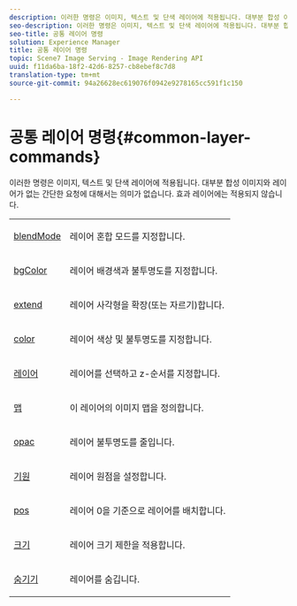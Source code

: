```yaml
---
description: 이러한 명령은 이미지, 텍스트 및 단색 레이어에 적용됩니다. 대부분 합성 이미지와 레이어가 없는 간단한 요청에 대해서는 의미가 없습니다. 효과 레이어에는 적용되지 않습니다.
seo-description: 이러한 명령은 이미지, 텍스트 및 단색 레이어에 적용됩니다. 대부분 합성 이미지와 레이어가 없는 간단한 요청에 대해서는 의미가 없습니다. 효과 레이어에는 적용되지 않습니다.
seo-title: 공통 레이어 명령
solution: Experience Manager
title: 공통 레이어 명령
topic: Scene7 Image Serving - Image Rendering API
uuid: f11da6ba-18f2-42d6-8257-cb8ebef8c7d8
translation-type: tm+mt
source-git-commit: 94a26628ec619076f0942e9278165cc591f1c150

---
```



# 공통 레이어 명령{#common-layer-commands}

이러한 명령은 이미지, 텍스트 및 단색 레이어에 적용됩니다. 대부분 합성 이미지와 레이어가 없는 간단한 요청에 대해서는 의미가 없습니다. 효과 레이어에는 적용되지 않습니다.

<table id="simpletable_8A74E965537D4E8CB91E95AEAE9673E0"> 
 <tr class="strow"> 
  <td class="stentry"> <p> <a href="../../../../../../is-api/http-ref/image-serving-api-ref/c-http-protocol-reference/c-command-reference/r-blendmode.md#reference-8be10dde1d584429966cb61ac8e7d172" type="reference" format="dita" scope="local"> blendMode</a> </p> </td> 
  <td class="stentry"> <p>레이어 혼합 모드를 지정합니다. </p></td> 
 </tr> 
 <tr class="strow"> 
  <td class="stentry"> <p> <a href="../../../../../../is-api/http-ref/image-serving-api-ref/c-http-protocol-reference/c-command-reference/r-bgcolor.md#reference-441371ba4ef54fe781887c5ae448f6ab" type="reference" format="dita" scope="local"> bgColor</a> </p></td> 
  <td class="stentry"> <p>레이어 배경색과 불투명도를 지정합니다. </p></td> 
 </tr> 
 <tr class="strow"> 
  <td class="stentry"> <p> <a href="../../../../../../is-api/http-ref/image-serving-api-ref/c-http-protocol-reference/c-command-reference/r-extend.md#reference-7e9156beb285459d830e2d56782a74ac" type="reference" format="dita" scope="local"> extend</a> </p></td> 
  <td class="stentry"> <p>레이어 사각형을 확장(또는 자르기)합니다. </p></td> 
 </tr> 
 <tr class="strow"> 
  <td class="stentry"> <p> <a href="/help/aem-is-ir-api/is-api/http-ref/image-serving-api-ref/c-http-protocol-reference/c-data-types/r-is-http-color.md" type="reference" format="dita" scope="local"> color</a> </p></td> 
  <td class="stentry"> <p>레이어 색상 및 불투명도를 지정합니다. </p></td> 
 </tr> 
 <tr class="strow"> 
  <td class="stentry"> <p> <a href="../../../../../../is-api/http-ref/image-serving-api-ref/c-http-protocol-reference/c-command-reference/r-layer.md#reference-0f8d7fbef64841dd855917bd8fc22e6d" type="reference" format="dita" scope="local"> 레이어</a> </p></td> 
  <td class="stentry"> <p>레이어를 선택하고 z-순서를 지정합니다. </p></td> 
 </tr> 
 <tr class="strow"> 
  <td class="stentry"> <p> <a href="../../../../../../is-api/http-ref/image-serving-api-ref/c-http-protocol-reference/c-command-reference/r-map.md#reference-8f96545f196b4b7caa616e15c2363f06" type="reference" format="dita" scope="local"> 맵</a> </p></td> 
  <td class="stentry"> <p>이 레이어의 이미지 맵을 정의합니다. </p></td> 
 </tr> 
 <tr class="strow"> 
  <td class="stentry"> <p> <a href="../../../../../../is-api/http-ref/image-serving-api-ref/c-http-protocol-reference/c-command-reference/r-opac.md#reference-d2269b51aca34599a08d0a46ee5c27e5" type="reference" format="dita" scope="local"> opac</a> </p></td> 
  <td class="stentry"> <p>레이어 불투명도를 줄입니다. </p></td> 
 </tr> 
 <tr class="strow"> 
  <td class="stentry"> <p><a href="../../../../../../is-api/http-ref/image-serving-api-ref/c-http-protocol-reference/c-command-reference/r-origin.md#reference-e11c7ac06e2240cc884c3fec98f05138" type="reference" format="dita" scope="local"> 기원</a> </p></td> 
  <td class="stentry"> <p>레이어 원점을 설정합니다. </p></td> 
 </tr> 
 <tr class="strow"> 
  <td class="stentry"> <p> <a href="../../../../../../is-api/http-ref/image-serving-api-ref/c-http-protocol-reference/c-command-reference/r-pos.md#reference-65de948f4b404f1182b22119ca332143" type="reference" format="dita" scope="local"> pos</a> </p></td> 
  <td class="stentry"> <p>레이어 0을 기준으로 레이어를 배치합니다. </p></td> 
 </tr> 
 <tr class="strow"> 
  <td class="stentry"> <p> <a href="../../../../../../is-api/http-ref/image-serving-api-ref/c-http-protocol-reference/c-command-reference/r-size-reference.md#reference-04d383f32c7b4003bed9978cb854747b" type="reference" format="dita" scope="local"> 크기</a> </p></td> 
  <td class="stentry"> <p>레이어 크기 제한을 적용합니다. </p></td> 
 </tr> 
 <tr class="strow"> 
  <td class="stentry"> <p> <a href="../../../../../../is-api/http-ref/image-serving-api-ref/c-http-protocol-reference/c-command-reference/r-hide.md#reference-e336facb21a644eea78c2c84c1c4576e" type="reference" format="dita" scope="local"> 숨기기</a> </p></td> 
  <td class="stentry"> <p>레이어를 숨깁니다. </p></td> 
 </tr> 
</table>

